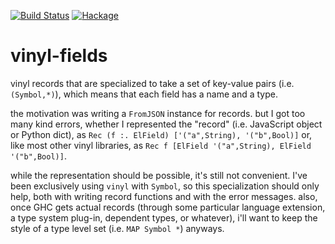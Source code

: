 [![Build Status](https://secure.travis-ci.org/sboosali/vinyl-fields.svg)](http://travis-ci.org/sboosali/vinyl-fields)
[![Hackage](https://img.shields.io/hackage/v/vinyl-fields.svg)](https://hackage.haskell.org/package/vinyl-fields)

# vinyl-fields

vinyl records that are specialized to take a set of key-value pairs (i.e. `(Symbol,*)`), which means that each field has a name and a type. 

the motivation was writing a `FromJSON` instance for records. but I got too many kind errors, whether I represented the "record" (i.e. JavaScript object or Python dict), as `Rec (f :. ElField) ['("a",String), '("b",Bool)]` or, like most other vinyl libraries, as `Rec f [ElField '("a",String), ElField '("b",Bool)]`.

while the representation should be possible, it's still not convenient. I've been exclusively using `vinyl` with `Symbol`, so this specialization should only help, both with writing record functions and with the error messages. also, once GHC gets actual records (through some particular language extension, a type system plug-in, dependent types, or whatever), i'll want to keep the style of a type level set (i.e. `MAP Symbol *`) anyways.

